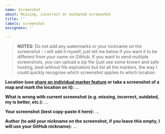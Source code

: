 ```yaml
---
name: Screenshot
about: Missing, incorrect or outdated screenshot
title: ''
labels: screenshot
assignees: ''

---
```


> **NOTES:**
> Do not add any watermarks or your nickname on the screenshot - i will add it myself, just tell me below if you want it to be different from your name on GitHub.
> If you want to send multiple screenshots, you can upload a zip file (just use some known and safe hosting, best without file expiration) but list all the markers, the way I could quickly recognise which screenshot applies to which location.
> 

**Location (use [share an individual marker feature](https://www.youtube.com/shorts/0wZY3bsB3GY) or take a screenshot of a map and mark the location on it):**
...

**What is wrong with current screenshot (e.g. missing, incorrect, outdated, my is better, etc.):**
...

**Your screenshot (best copy-paste it here):**
...

**Author (to add your nickname on the screenshot, if you leave this empty, I will use your GitHub nickname):**
...